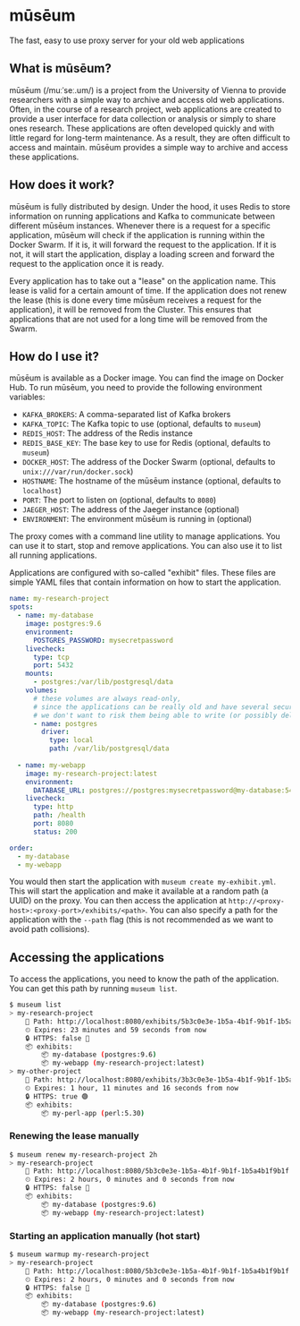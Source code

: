 # mūsēum
The fast, easy to use proxy server for your old web applications

## What is mūsēum?
mūsēum (/muːˈseː.um/) is a project from the University of Vienna to provide researchers with a simple way to archive and access old web applications. Often, in the course of a research project, web applications are created to provide a user interface for data collection or analysis or simply to share ones research. These applications are often developed quickly and with little regard for long-term maintenance. As a result, they are often difficult to access and maintain. mūsēum provides a simple way to archive and access these applications.

## How does it work?
mūsēum is fully distributed by design. Under the hood, it uses Redis to store information on running applications and Kafka to communicate between different mūsēum instances. Whenever there is a request for a specific application, mūsēum will check if the application is running within the Docker Swarm. If it is, it will forward the request to the application. If it is not, it will start the application, display a loading screen and forward the request to the application once it is ready. 

Every application has to take out a "lease" on the application name. This lease is valid for a certain amount of time. If the application does not renew the lease (this is done every time mūsēum receives a request for the application), it will be removed from the Cluster. This ensures that applications that are not used for a long time will be removed from the Swarm.

## How do I use it?
mūsēum is available as a Docker image. You can find the image on Docker Hub. To run mūsēum, you need to provide the following environment variables:

* `KAFKA_BROKERS`: A comma-separated list of Kafka brokers
* `KAFKA_TOPIC`: The Kafka topic to use (optional, defaults to `museum`)
* `REDIS_HOST`: The address of the Redis instance
* `REDIS_BASE_KEY`: The base key to use for Redis (optional, defaults to `museum`)
* `DOCKER_HOST`: The address of the Docker Swarm (optional, defaults to `unix:///var/run/docker.sock`)
* `HOSTNAME`: The hostname of the mūsēum instance (optional, defaults to `localhost`)
* `PORT`: The port to listen on (optional, defaults to `8080`)
* `JAEGER_HOST`: The address of the Jaeger instance (optional)
* `ENVIRONMENT`: The environment mūsēum is running in (optional)

The proxy comes with a command line utility to manage applications. You can use it to start, stop and remove applications. You can also use it to list all running applications.

Applications are configured with so-called "exhibit" files. These files are simple YAML files that contain information on how to start the application.

```yaml
name: my-research-project
spots:
  - name: my-database
    image: postgres:9.6
    environment:
      POSTGRES_PASSWORD: mysecretpassword
    livecheck:
      type: tcp
      port: 5432
    mounts:
      - postgres:/var/lib/postgresql/data
    volumes:
      # these volumes are always read-only, 
      # since the applications can be really old and have several security vulnerabilities,
      # we don't want to risk them being able to write (or possibly delete) any data
      - name: postgres
        driver:
          type: local
          path: /var/lib/postgresql/data
      
  - name: my-webapp
    image: my-research-project:latest
    environment:
      DATABASE_URL: postgres://postgres:mysecretpassword@my-database:5432/postgres
    livecheck:
      type: http
      path: /health
      port: 8080
      status: 200

order:
  - my-database
  - my-webapp
```

You would then start the application with `museum create my-exhibit.yml`. This will start the application and make it available at a random path (a UUID) on the proxy. You can then access the application at `http://<proxy-host>:<proxy-port>/exhibits/<path>`. You can also specify a path for the application with the `--path` flag (this is not recommended as we want to avoid path collisions).

## Accessing the applications

To access the applications, you need to know the path of the application. You can get this path by running `museum list`. 

```bash
$ museum list
> my-research-project
    🚗 Path: http://localhost:8080/exhibits/5b3c0e3e-1b5a-4b1f-9b1f-1b5a4b1f9b1f
    ⏲ Expires: 23 minutes and 59 seconds from now
    🔒 HTTPS: false 🔴
    📦 exhibits:
        📦 my-database (postgres:9.6)
        📦 my-webapp (my-research-project:latest)
> my-other-project
    🚗 Path: http://localhost:8080/exhibits/3b3c0e3e-1b5a-4b1f-9b1f-1b5a4b1f9b1f
    ⏲ Expires: 1 hour, 11 minutes and 16 seconds from now
    🔒 HTTPS: true 🟢
    📦 exhibits:
        📦 my-perl-app (perl:5.30)
```

### Renewing the lease manually
```bash
$ museum renew my-research-project 2h
> my-research-project
    🚗 Path: http://localhost:8080/5b3c0e3e-1b5a-4b1f-9b1f-1b5a4b1f9b1f
    ⏲ Expires: 2 hours, 0 minutes and 0 seconds from now
    🔒 HTTPS: false 🔴
    📦 exhibits:
        📦 my-database (postgres:9.6)
        📦 my-webapp (my-research-project:latest)
```

### Starting an application manually (hot start)
```bash
$ museum warmup my-research-project
> my-research-project
    🚗 Path: http://localhost:8080/5b3c0e3e-1b5a-4b1f-9b1f-1b5a4b1f9b1f
    ⏲ Expires: 2 hours, 0 minutes and 0 seconds from now
    🔒 HTTPS: false 🔴
    📦 exhibits:
        📦 my-database (postgres:9.6)
        📦 my-webapp (my-research-project:latest)
```
